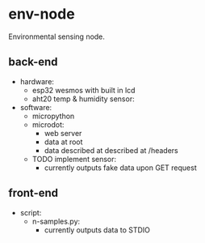 # env-node

Environmental sensing node. 


## back-end

- hardware:
	- esp32 wesmos with built in lcd
	- aht20 temp & humidity sensor:
- software:
	- micropython
	- microdot:
		- web server
		- data at root
		- data described at described at /headers
	- TODO implement sensor:
		- currently outputs fake data upon GET request
	

## front-end

- script:
	- n-samples.py:
		- currently outputs data to STDIO
